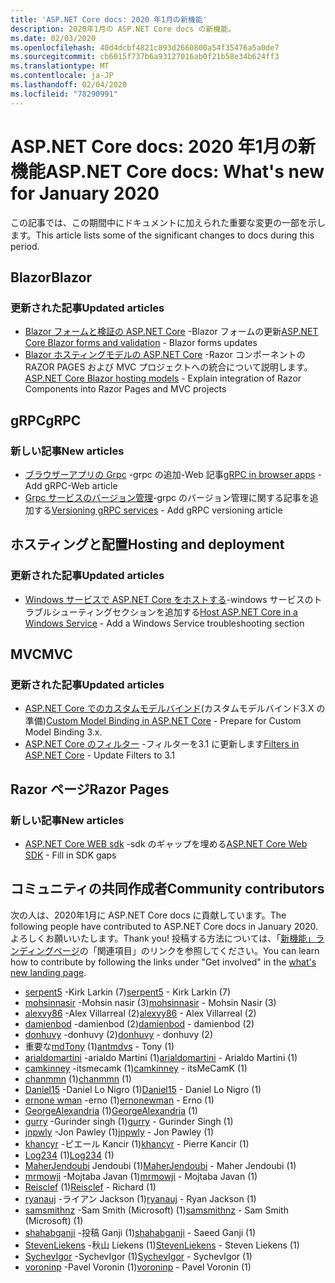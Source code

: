 ```yaml
---
title: 'ASP.NET Core docs: 2020 年1月の新機能'
description: 2020年1月の ASP.NET Core docs の新機能。
ms.date: 02/03/2020
ms.openlocfilehash: 40d4dcbf4821c893d2660800a54f35476a5a0de7
ms.sourcegitcommit: cb6015f737b6a93127016ab0f21b58e34b624ff3
ms.translationtype: MT
ms.contentlocale: ja-JP
ms.lasthandoff: 02/04/2020
ms.locfileid: "78290991"
---
```

# <a name="aspnet-core-docs-whats-new-for-january-2020"></a><span data-ttu-id="85013-103">ASP.NET Core docs: 2020 年1月の新機能</span><span class="sxs-lookup"><span data-stu-id="85013-103">ASP.NET Core docs: What's new for January 2020</span></span>

<span data-ttu-id="85013-104">この記事では、この期間中にドキュメントに加えられた重要な変更の一部を示します。</span><span class="sxs-lookup"><span data-stu-id="85013-104">This article lists some of the significant changes to docs during this period.</span></span>

## <a name="blazor"></a><span data-ttu-id="85013-105">Blazor</span><span class="sxs-lookup"><span data-stu-id="85013-105">Blazor</span></span>

### <a name="updated-articles"></a><span data-ttu-id="85013-106">更新された記事</span><span class="sxs-lookup"><span data-stu-id="85013-106">Updated articles</span></span>

- <span data-ttu-id="85013-107">[Blazor フォームと検証の ASP.NET Core](../blazor/forms-validation.md) -Blazor フォームの更新</span><span class="sxs-lookup"><span data-stu-id="85013-107">[ASP.NET Core Blazor forms and validation](../blazor/forms-validation.md) - Blazor forms updates</span></span>
- <span data-ttu-id="85013-108">[Blazor ホスティングモデルの ASP.NET Core](../blazor/hosting-models.md) -Razor コンポーネントの RAZOR PAGES および MVC プロジェクトへの統合について説明します。</span><span class="sxs-lookup"><span data-stu-id="85013-108">[ASP.NET Core Blazor hosting models](../blazor/hosting-models.md) - Explain integration of Razor Components into Razor Pages and MVC projects</span></span>

## <a name="grpc"></a><span data-ttu-id="85013-109">gRPC</span><span class="sxs-lookup"><span data-stu-id="85013-109">gRPC</span></span>

### <a name="new-articles"></a><span data-ttu-id="85013-110">新しい記事</span><span class="sxs-lookup"><span data-stu-id="85013-110">New articles</span></span>

- <span data-ttu-id="85013-111">[ブラウザーアプリの Grpc](../grpc/browser.md) -grpc の追加-Web 記事</span><span class="sxs-lookup"><span data-stu-id="85013-111">[gRPC in browser apps](../grpc/browser.md) - Add gRPC-Web article</span></span>
- <span data-ttu-id="85013-112">[Grpc サービスのバージョン管理](../grpc/versioning.md)-grpc のバージョン管理に関する記事を追加する</span><span class="sxs-lookup"><span data-stu-id="85013-112">[Versioning gRPC services](../grpc/versioning.md) - Add gRPC versioning article</span></span>

## <a name="hosting-and-deployment"></a><span data-ttu-id="85013-113">ホスティングと配置</span><span class="sxs-lookup"><span data-stu-id="85013-113">Hosting and deployment</span></span>

### <a name="updated-articles"></a><span data-ttu-id="85013-114">更新された記事</span><span class="sxs-lookup"><span data-stu-id="85013-114">Updated articles</span></span>

- <span data-ttu-id="85013-115">[Windows サービスで ASP.NET Core をホストする](../host-and-deploy/windows-service.md)-windows サービスのトラブルシューティングセクションを追加する</span><span class="sxs-lookup"><span data-stu-id="85013-115">[Host ASP.NET Core in a Windows Service](../host-and-deploy/windows-service.md) - Add a Windows Service troubleshooting section</span></span>

## <a name="mvc"></a><span data-ttu-id="85013-116">MVC</span><span class="sxs-lookup"><span data-stu-id="85013-116">MVC</span></span>

### <a name="updated-articles"></a><span data-ttu-id="85013-117">更新された記事</span><span class="sxs-lookup"><span data-stu-id="85013-117">Updated articles</span></span>

- <span data-ttu-id="85013-118">[ASP.NET Core でのカスタムモデルバインド](../mvc/advanced/custom-model-binding.md)(カスタムモデルバインド3.X の準備)</span><span class="sxs-lookup"><span data-stu-id="85013-118">[Custom Model Binding in ASP.NET Core](../mvc/advanced/custom-model-binding.md) - Prepare for Custom Model Binding 3.x.</span></span>
- <span data-ttu-id="85013-119">[ASP.NET Core のフィルター](../mvc/controllers/filters.md) -フィルターを3.1 に更新します</span><span class="sxs-lookup"><span data-stu-id="85013-119">[Filters in ASP.NET Core](../mvc/controllers/filters.md) - Update Filters to 3.1</span></span>

## <a name="razor-pages"></a><span data-ttu-id="85013-120">Razor ページ</span><span class="sxs-lookup"><span data-stu-id="85013-120">Razor Pages</span></span>

### <a name="new-articles"></a><span data-ttu-id="85013-121">新しい記事</span><span class="sxs-lookup"><span data-stu-id="85013-121">New articles</span></span>

- <span data-ttu-id="85013-122">[ASP.NET Core WEB sdk](../razor-pages/web-sdk.md) -sdk のギャップを埋める</span><span class="sxs-lookup"><span data-stu-id="85013-122">[ASP.NET Core Web SDK](../razor-pages/web-sdk.md) - Fill in SDK gaps</span></span>

## <a name="community-contributors"></a><span data-ttu-id="85013-123">コミュニティの共同作成者</span><span class="sxs-lookup"><span data-stu-id="85013-123">Community contributors</span></span>

<span data-ttu-id="85013-124">次の人は、2020年1月に ASP.NET Core docs に貢献しています。</span><span class="sxs-lookup"><span data-stu-id="85013-124">The following people have contributed to ASP.NET Core docs in January 2020.</span></span> <span data-ttu-id="85013-125">よろしくお願いいたします。</span><span class="sxs-lookup"><span data-stu-id="85013-125">Thank you!</span></span> <span data-ttu-id="85013-126">投稿する方法については、「[新機能」ランディングページ](index.yml)の「関連項目」のリンクを参照してください。</span><span class="sxs-lookup"><span data-stu-id="85013-126">You can learn how to contribute by following the links under "Get involved" in the [what's new landing page](index.yml).</span></span>

- <span data-ttu-id="85013-127">[serpent5](https://github.com/serpent5) -Kirk Larkin (7)</span><span class="sxs-lookup"><span data-stu-id="85013-127">[serpent5](https://github.com/serpent5) - Kirk Larkin (7)</span></span>
- <span data-ttu-id="85013-128">[mohsinnasir](https://github.com/mohsinnasir) -Mohsin nasir (3)</span><span class="sxs-lookup"><span data-stu-id="85013-128">[mohsinnasir](https://github.com/mohsinnasir) - Mohsin Nasir (3)</span></span>
- <span data-ttu-id="85013-129">[alexvy86](https://github.com/alexvy86) -Alex Villarreal (2)</span><span class="sxs-lookup"><span data-stu-id="85013-129">[alexvy86](https://github.com/alexvy86) - Alex Villarreal (2)</span></span>
- <span data-ttu-id="85013-130">[damienbod](https://github.com/damienbod) -damienbod (2)</span><span class="sxs-lookup"><span data-stu-id="85013-130">[damienbod](https://github.com/damienbod) - damienbod (2)</span></span>
- <span data-ttu-id="85013-131">[donhuvy](https://github.com/donhuvy) -donhuvy (2)</span><span class="sxs-lookup"><span data-stu-id="85013-131">[donhuvy](https://github.com/donhuvy) - donhuvy (2)</span></span>
- <span data-ttu-id="85013-132">重要な[mdTony](https://github.com/antmdvs) (1)</span><span class="sxs-lookup"><span data-stu-id="85013-132">[antmdvs](https://github.com/antmdvs) - Tony (1)</span></span>
- <span data-ttu-id="85013-133">[arialdomartini](https://github.com/arialdomartini) -arialdo Martini (1)</span><span class="sxs-lookup"><span data-stu-id="85013-133">[arialdomartini](https://github.com/arialdomartini) - Arialdo Martini (1)</span></span>
- <span data-ttu-id="85013-134">[camkinney](https://github.com/camkinney) -itsmecamk (1)</span><span class="sxs-lookup"><span data-stu-id="85013-134">[camkinney](https://github.com/camkinney) - itsMeCamK (1)</span></span>
- <span data-ttu-id="85013-135">[chanmmn](https://github.com/chanmmn) (1)</span><span class="sxs-lookup"><span data-stu-id="85013-135">[chanmmn](https://github.com/chanmmn) (1)</span></span>
- <span data-ttu-id="85013-136">[Daniel15](https://github.com/Daniel15) -Daniel Lo Nigro (1)</span><span class="sxs-lookup"><span data-stu-id="85013-136">[Daniel15](https://github.com/Daniel15) - Daniel Lo Nigro (1)</span></span>
- <span data-ttu-id="85013-137">[ernone wman](https://github.com/ernonewman) -erno (1)</span><span class="sxs-lookup"><span data-stu-id="85013-137">[ernonewman](https://github.com/ernonewman) - Erno (1)</span></span>
- <span data-ttu-id="85013-138">[GeorgeAlexandria](https://github.com/GeorgeAlexandria) (1)</span><span class="sxs-lookup"><span data-stu-id="85013-138">[GeorgeAlexandria](https://github.com/GeorgeAlexandria) (1)</span></span>
- <span data-ttu-id="85013-139">[gurry](https://github.com/gurry) -Gurinder singh (1)</span><span class="sxs-lookup"><span data-stu-id="85013-139">[gurry](https://github.com/gurry) - Gurinder Singh (1)</span></span>
- <span data-ttu-id="85013-140">[jnpwly](https://github.com/jnpwly) -Jon Pawley (1)</span><span class="sxs-lookup"><span data-stu-id="85013-140">[jnpwly](https://github.com/jnpwly) - Jon Pawley (1)</span></span>
- <span data-ttu-id="85013-141">[khancyr](https://github.com/khancyr) -ピエール Kancir (1)</span><span class="sxs-lookup"><span data-stu-id="85013-141">[khancyr](https://github.com/khancyr) - Pierre Kancir (1)</span></span>
- <span data-ttu-id="85013-142">[Log234](https://github.com/Log234) (1)</span><span class="sxs-lookup"><span data-stu-id="85013-142">[Log234](https://github.com/Log234) (1)</span></span>
- <span data-ttu-id="85013-143">[MaherJendoubi](https://github.com/MaherJendoubi) Jendoubi (1)</span><span class="sxs-lookup"><span data-stu-id="85013-143">[MaherJendoubi](https://github.com/MaherJendoubi) - Maher Jendoubi (1)</span></span>
- <span data-ttu-id="85013-144">[mrmowji](https://github.com/mrmowji) -Mojtaba Javan (1)</span><span class="sxs-lookup"><span data-stu-id="85013-144">[mrmowji](https://github.com/mrmowji) - Mojtaba Javan (1)</span></span>
- <span data-ttu-id="85013-145">[Reisclef](https://github.com/Reisclef) (1)</span><span class="sxs-lookup"><span data-stu-id="85013-145">[Reisclef](https://github.com/Reisclef) - Richard (1)</span></span>
- <span data-ttu-id="85013-146">[ryanauj](https://github.com/ryanauj) -ライアン Jackson (1)</span><span class="sxs-lookup"><span data-stu-id="85013-146">[ryanauj](https://github.com/ryanauj) - Ryan Jackson (1)</span></span>
- <span data-ttu-id="85013-147">[samsmithnz](https://github.com/samsmithnz) -Sam Smith (Microsoft) (1)</span><span class="sxs-lookup"><span data-stu-id="85013-147">[samsmithnz](https://github.com/samsmithnz) - Sam Smith (Microsoft) (1)</span></span>
- <span data-ttu-id="85013-148">[shahabganji](https://github.com/shahabganji) -投稿 Ganji (1)</span><span class="sxs-lookup"><span data-stu-id="85013-148">[shahabganji](https://github.com/shahabganji) - Saeed Ganji (1)</span></span>
- <span data-ttu-id="85013-149">[StevenLiekens](https://github.com/StevenLiekens) -秋山 Liekens (1)</span><span class="sxs-lookup"><span data-stu-id="85013-149">[StevenLiekens](https://github.com/StevenLiekens) - Steven Liekens (1)</span></span>
- <span data-ttu-id="85013-150">[SychevIgor](https://github.com/SychevIgor) -SychevIgor (1)</span><span class="sxs-lookup"><span data-stu-id="85013-150">[SychevIgor](https://github.com/SychevIgor) - SychevIgor (1)</span></span>
- <span data-ttu-id="85013-151">[voroninp](https://github.com/voroninp) -Pavel Voronin (1)</span><span class="sxs-lookup"><span data-stu-id="85013-151">[voroninp](https://github.com/voroninp) - Pavel Voronin (1)</span></span>
